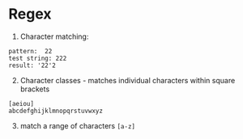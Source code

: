 # Regex

1. Character matching:
```
pattern:  22
test string: 222
result: '22'2
```
2. Character classes - matches individual characters within square brackets
```
[aeiou]
abcdefghijklmnopqrstuvwxyz
```

3. match a range of characters `[a-z]`
